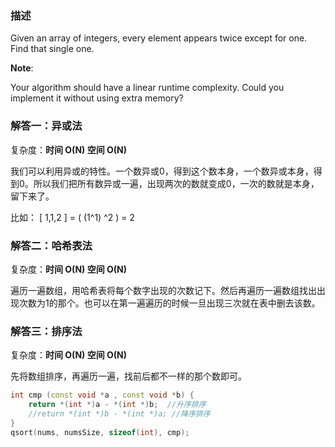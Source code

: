 ### 描述
Given an array of integers, every element appears twice except for one. Find that single one.

**Note**:

Your algorithm should have a linear runtime complexity. Could you implement it without using extra memory?


### 解答一：异或法
复杂度：**时间 O(N) 空间 O(N)**

我们可以利用异或的特性。一个数异或0，得到这个数本身，一个数异或本身，得到0。所以我们把所有数异或一遍，出现两次的数就变成0，一次的数就是本身，留下来了。

比如： [ 1,1,2 ] = ( (1^1) ^2 ) = 2

### 解答二：哈希表法
复杂度：**时间 O(N) 空间 O(N)**

遍历一遍数组，用哈希表将每个数字出现的次数记下。然后再遍历一遍数组找出出现次数为1的那个。也可以在第一遍遍历的时候一旦出现三次就在表中删去该数。

### 解答三：排序法
复杂度：**时间 O(N) 空间 O(N)**

先将数组排序，再遍历一遍，找前后都不一样的那个数即可。

``` cpp
int cmp (const void *a , const void *b) {
    return *(int *)a - *(int *)b;  //升序排序
    //return *(int *)b - *(int *)a; //降序排序
}
qsort(nums, numsSize, sizeof(int), cmp);
```
    
